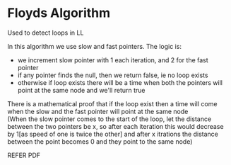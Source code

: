 # Floyds Algorithm 

Used to detect loops in LL


In this algorithm we use slow and fast pointers.
The logic is:
- we increment slow pointer with 1 each iteration, and 2 for the fast pointer
- if any pointer finds the null, then we return false, ie no loop exists
- otherwise if loop exists there will be a time when both the pointers will point at the same node and we'll return true

There is a mathematical proof that if the loop exist then a time will come when the slow and the fast pointer will point at the same node
</br>
(When the slow pointer comes to the start of the loop, let the distance between the two pointers be x, so after each iteration this would decrease by 1[as speed of one is twice the other] and after x itrations the distance between the point becomes 0 and they point to the same node) 

REFER PDF